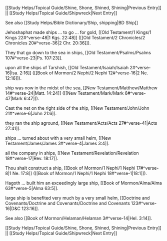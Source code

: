 [[Study Helps/Topical Guide/Shine, Shone, Shined, Shining|Previous Entry]]  ||  [[Study Helps/Topical Guide/Shipwreck|Next Entry]]

 See also [[Study Helps/Bible Dictionary/Ship, shipping|BD Ship]]

 Jehoshaphat made ships ... to go ... for gold, [[Old Testament/1 Kings/1 Kings 22#^verse-48|1 Kgs. 22:48]] ([[Old Testament/2 Chronicles/2 Chronicles 20#^verse-36|2 Chr. 20:36]]).

 They that go down to the sea in ships, [[Old Testament/Psalms/Psalms 107#^verse-23|Ps. 107:23]].

 upon all the ships of Tarshish, [[Old Testament/Isaiah/Isaiah 2#^verse-16|Isa. 2:16]] ([[Book of Mormon/2 Nephi/2 Nephi 12#^verse-16|2 Ne. 12:16]]).

 ship was now in the midst of the sea, [[New Testament/Matthew/Matthew 14#^verse-24|Matt. 14:24]] ([[New Testament/Mark/Mark 6#^verse-47|Mark 6:47]]).

 Cast the net on the right side of the ship, [[New Testament/John/John 21#^verse-6|John 21:6]].

 they ran the ship aground, [[New Testament/Acts/Acts 27#^verse-41|Acts 27:41]].

 ships ... turned about with a very small helm, [[New Testament/James/James 3#^verse-4|James 3:4]].

 all the company in ships, [[New Testament/Revelation/Revelation 18#^verse-17|Rev. 18:17]].

 Thou shalt construct a ship, [[Book of Mormon/1 Nephi/1 Nephi 17#^verse-8|1 Ne. 17:8]] ([[Book of Mormon/1 Nephi/1 Nephi 18#^verse-1|18:1]]).

 Hagoth ... built him an exceedingly large ship, [[Book of Mormon/Alma/Alma 63#^verse-5|Alma 63:5]].

 large ship is benefited very much by a very small helm, [[Doctrine and Covenants/Doctrine and Covenants/Doctrine and Covenants 123#^verse-16|D&C 123:16]].

 See also [[Book of Mormon/Helaman/Helaman 3#^verse-14|Hel. 3:14]].

[[Study Helps/Topical Guide/Shine, Shone, Shined, Shining|Previous Entry]]  ||  [[Study Helps/Topical Guide/Shipwreck|Next Entry]]